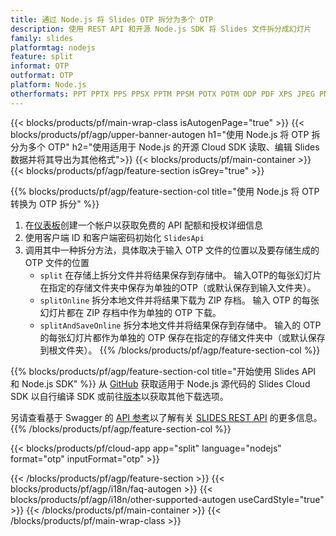 ```yaml
---
title: 通过 Node.js 将 Slides OTP 拆分为多个 OTP
description: 使用 REST API 和开源 Node.js SDK 将 Slides 文件拆分成幻灯片
family: slides
platformtag: nodejs
feature: split
informat: OTP
outformat: OTP
platform: Node.js
otherformats: PPT PPTX PPS PPSX PPTM PPSM POTX POTM ODP PDF XPS JPEG PNG BMP TIFF SVG HTML5 GIF XAML
---
```


{{< blocks/products/pf/main-wrap-class isAutogenPage="true" >}}
{{< blocks/products/pf/agp/upper-banner-autogen h1="使用 Node.js 将 OTP 拆分为多个 OTP" h2="使用适用于 Node.js 的开源 Cloud SDK 读取、编辑 Slides 数据并将其导出为其他格式">}}
{{< blocks/products/pf/main-container >}}
{{< blocks/products/pf/agp/feature-section isGrey="true" >}}

{{% blocks/products/pf/agp/feature-section-col title="使用 Node.js 将 OTP 转换为 OTP 拆分" %}}
1. 在<a href="https://dashboard.aspose.cloud/">仪表板</a>创建一个帐户以获取免费的 API 配额和授权详细信息
1. 使用客户端 ID 和客户端密码初始化 ```SlidesApi```
1. 调用其中一种拆分方法，具体取决于输入 OTP 文件的位置以及要存储生成的 OTP 文件的位置
    - ```split``` 在存储上拆分文件并将结果保存到存储中。 输入OTP的每张幻灯片在指定的存储文件夹中保存为单独的OTP（或默认保存到输入文件夹）。
    - ```splitOnline``` 拆分本地文件并将结果下载为 ZIP 存档。 输入 OTP 的每张幻灯片都在 ZIP 存档中作为单独的 OTP 下载。
    - ```splitAndSaveOnline``` 拆分本地文件并将结果保存到存储中。 输入的 OTP 的每张幻灯片都作为单独的 OTP 保存在指定的存储文件夹中（或默认保存到根文件夹）。
{{% /blocks/products/pf/agp/feature-section-col %}}

{{% blocks/products/pf/agp/feature-section-col title="开始使用 Slides API 和 Node.js SDK" %}}
从 [GitHub](https://github.com/aspose-slides-cloud/aspose-slides-cloud-nodejs) 获取适用于 Node.js 源代码的 Slides Cloud SDK 以自行编译 SDK 或前往[版本](https://releases.aspose.cloud/)以获取其他下载选项。
 
另请查看基于 Swagger 的 [API 参考](https://apireference.aspose.cloud/slides/)以了解有关 [SLIDES REST API](https://products.aspose.cloud/slides/curl/) 的更多信息。
{{% /blocks/products/pf/agp/feature-section-col %}}

{{< blocks/products/pf/cloud-app app="split" language="nodejs" format="otp" inputFormat="otp" >}}

{{< /blocks/products/pf/agp/feature-section >}}
{{< blocks/products/pf/agp/i18n/faq-autogen >}}
{{< blocks/products/pf/agp/i18n/other-supported-autogen useCardStyle="true" >}}
{{< /blocks/products/pf/main-container >}}
{{< /blocks/products/pf/main-wrap-class >}}